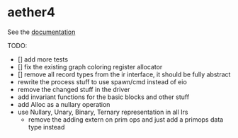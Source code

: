# aether4

See the [documentation](./docs)

TODO:

- [] add more tests
- [] fix the existing graph coloring register allocator
- [] remove all record types from the ir interface, it should be fully abstract
- rewrite the process stuff to use spawn/cmd instead of eio
- remove the changed stuff in the driver
- add invariant functions for the basic blocks and other stuff
- add Alloc as a nullary operation
- use Nullary, Unary, Binary, Ternary representation in all Irs
    - remove the adding extern on prim ops and just add a primops data type instead